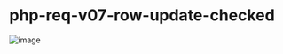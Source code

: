 # php-req-v07-row-update-checked

![image](https://user-images.githubusercontent.com/1501327/162599081-f7408642-e391-4dc9-8447-a158c63c4d12.png)
